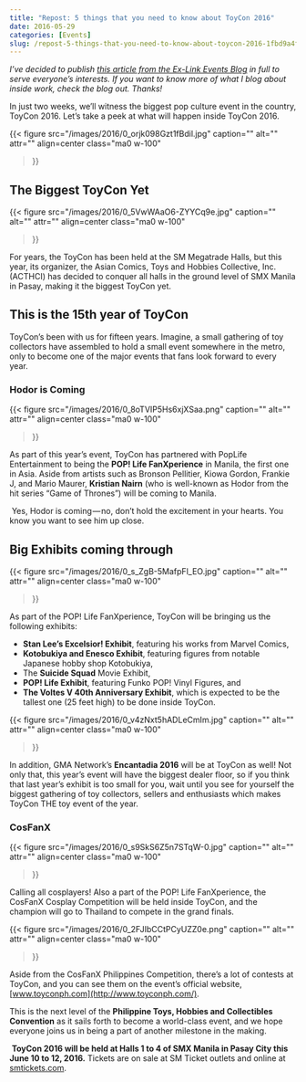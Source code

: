 ```yaml
---
title: "Repost: 5 things that you need to know about ToyCon 2016"
date: 2016-05-29
categories: [Events]
slug: /repost-5-things-that-you-need-to-know-about-toycon-2016-1fbd9a4f2cfb
---
```


_I’ve decided to publish_ [_this article from the Ex-Link Events Blog_](http://www.exlinkeventsblog.com/2016/05/5-things-that-you-need-to-know-about.html) _in full to serve everyone’s interests. If you want to know more of what I blog about inside work, check the blog out. Thanks!_

In just two weeks, we’ll witness the biggest pop culture event in the country, ToyCon 2016. Let’s take a peek at what will happen inside ToyCon 2016.

{{< figure
  src="/images/2016/0_orjk098Gzt1fBdil.jpg"
  caption=""
  alt="" attr="" 
  align=center class="ma0 w-100"
>}}

## The Biggest ToyCon Yet

{{< figure
  src="/images/2016/0_5VwWAaO6-ZYYCq9e.jpg"
  caption=""
  alt="" attr="" 
  align=center class="ma0 w-100"
>}}

For years, the ToyCon has been held at the SM Megatrade Halls, but this year, its organizer, the Asian Comics, Toys and Hobbies Collective, Inc. (ACTHCI) has decided to conquer all halls in the ground level of SMX Manila in Pasay, making it the biggest ToyCon yet.

## This is the 15th year of ToyCon

ToyCon’s been with us for fifteen years. Imagine, a small gathering of toy collectors have assembled to hold a small event somewhere in the metro, only to become one of the major events that fans look forward to every year.

### Hodor is Coming

{{< figure
  src="/images/2016/0_8oTVIP5Hs6xjXSaa.png"
  caption=""
  alt="" attr="" 
  align=center class="ma0 w-100"
>}}

As part of this year’s event, ToyCon has partnered with PopLife Entertainment to being the **POP! Life FanXperience** in Manila, the first one in Asia. Aside from artists such as Bronson Pellitier, Kiowa Gordon, Frankie J, and Mario Maurer, **Kristian Nairn** (who is well-known as Hodor from the hit series “Game of Thrones”) will be coming to Manila.

 Yes, Hodor is coming — no, don’t hold the excitement in your hearts. You know you want to see him up close.

## Big Exhibits coming through

{{< figure
  src="/images/2016/0_s_ZgB-5MafpFl_EO.jpg"
  caption=""
  alt="" attr="" 
  align=center class="ma0 w-100"
>}}

As part of the POP! Life FanXperience, ToyCon will be bringing us the following exhibits:

- **Stan Lee’s Excelsior! Exhibit**, featuring his works from Marvel Comics,
- **Kotobukiya and Enesco Exhibit**, featuring figures from notable Japanese hobby shop Kotobukiya,
- The **Suicide Squad** Movie Exhibit,
- **POP! Life Exhibit**, featuring Funko POP! Vinyl Figures, and
- **The Voltes V 40th Anniversary Exhibit**, which is expected to be the tallest one (25 feet high) to be done inside ToyCon.

{{< figure
  src="/images/2016/0_v4zNxt5hADLeCmIm.jpg"
  caption=""
  alt="" attr="" 
  align=center class="ma0 w-100"
>}}

In addition, GMA Network’s **Encantadia 2016** will be at ToyCon as well! Not only that, this year’s event will have the biggest dealer floor, so if you think that last year’s exhibit is too small for you, wait until you see for yourself the biggest gathering of toy collectors, sellers and enthusiasts which makes ToyCon THE toy event of the year.

### CosFanX

{{< figure
  src="/images/2016/0_s9SkS6Z5n7STqW-0.jpg"
  caption=""
  alt="" attr="" 
  align=center class="ma0 w-100"
>}}

Calling all cosplayers! Also a part of the POP! Life FanXperience, the CosFanX Cosplay Competition will be held inside ToyCon, and the champion will go to Thailand to compete in the grand finals.

{{< figure
  src="/images/2016/0_2FJIbCCtPCyUZZ0e.png"
  caption=""
  alt="" attr="" 
  align=center class="ma0 w-100"
>}}

Aside from the CosFanX Philippines Competition, there’s a lot of contests at ToyCon, and you can see them on the event’s official website, [www.toyconph.com](http://www.toyconph.com/).

This is the next level of the **Philippine Toys, Hobbies and Collectibles Convention** as it sails forth to become a world-class event, and we hope everyone joins us in being a part of another milestone in the making.

 **ToyCon 2016 will be held at Halls 1 to 4 of SMX Manila in Pasay City this June 10 to 12, 2016.** Tickets are on sale at SM Ticket outlets and online at [smtickets.com](https://smtickets.com/events/view/4473).
